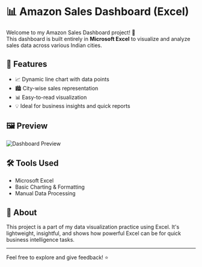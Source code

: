 # 📊 Amazon Sales Dashboard (Excel)

Welcome to my Amazon Sales Dashboard project! 🚀  
This dashboard is built entirely in **Microsoft Excel** to visualize and analyze sales data across various Indian cities.

## 📌 Features
- 📈 Dynamic line chart with data points
- 🏙️ City-wise sales representation
- 📊 Easy-to-read visualization
- 💡 Ideal for business insights and quick reports

## 🖼️ Preview
![Dashboard Preview](https://drive.google.com/uc?id=1W0Fz6__vBmuUAlEAUb6a0HDbp2s9Eooe)

## 🛠️ Tools Used
- Microsoft Excel
- Basic Charting & Formatting
- Manual Data Processing

## 💬 About
This project is a part of my data visualization practice using Excel. It's lightweight, insightful, and shows how powerful Excel can be for quick business intelligence tasks.

---

Feel free to explore and give feedback! ⭐
